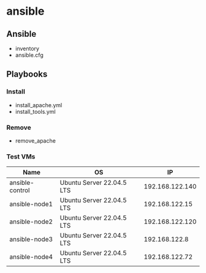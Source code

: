 # ansible

## Ansible
* inventory
* ansible.cfg
## Playbooks
### Install
* install_apache.yml
* install_tools.yml
### Remove
* remove_apache
### Test VMs

| Name            | OS                        | IP              |
| --------------- | ------------------------- | --------------- |
| ansible-control | Ubuntu Server 22.04.5 LTS | 192.168.122.140 |
| ansible-node1   | Ubuntu Server 22.04.5 LTS | 192.168.122.15  |
| ansible-node2   | Ubuntu Server 22.04.5 LTS | 192.168.122.120 |
| ansible-node3   | Ubuntu Server 22.04.5 LTS | 192.168.122.8   |
| ansible-node4   | Ubuntu Server 22.04.5 LTS | 192.168.122.72  |

